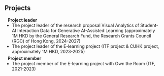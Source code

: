 ## Projects

<h4 style="margin:0 10px 0;">Project leader</h4>

<ul style="margin:0 0 5px;">
  <li><autocolor>The project leader of the research proposal Visual Analytics of Student-AI Interaction Data for Generative AI-Assisted Learning (approximately 1M HKD by the General Research Fund, the Research Grants Council (RGC) of Hong Kong, 2024-2027) </autocolor></li>
  <li><autocolor>The project leader of the E-learning project (ITF project & CUHK project, approximately 1M HKD, 2023-2025) </autocolor></li>
</ul>

<h4 style="margin:0 10px 0;">Project member</h4>

<ul style="margin:0 0 5px;">
  <li><autocolor>The project member of the E-learning project with Own the Room (ITF, 2021-2023) </autocolor></li>
</ul>
